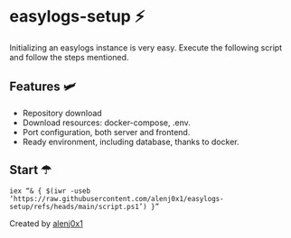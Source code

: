 # easylogs-setup ⚡

Initializing an easylogs instance is very easy. Execute the following script and follow the steps mentioned.

## Features 🛩
- Repository download
- Download resources: docker-compose, .env.
- Port configuration, both server and frontend.
- Ready environment, including database, thanks to docker.

## Start ☂
```
iex “& { $(iwr -useb ‘https://raw.githubusercontent.com/alenj0x1/easylogs-setup/refs/heads/main/script.ps1’) }”
```

Created by [alenj0x1](https://github.com/alenj0x1)